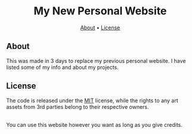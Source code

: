 <h1 align="center">My New Personal Website</h1>

<p align="center">
  <a href="#about">About</a>
  •
  <a href="#license">License</a>
  <br>
</p>

## About

This was made in 3 days to replace my previous personal
website. I have listed some of my info and about my projects.

## License

The code is released under the [MIT](https://github.com/ItsShaded/New-Website/blob/main/LICENSE)
license, while the rights to any art assets from 3rd parties belong to
their respective owners.

<br>
You can use this website however you want as long as you give credits.
